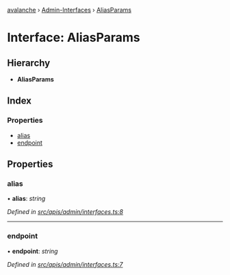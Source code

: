 [avalanche](../README.md) › [Admin-Interfaces](../modules/admin_interfaces.md) › [AliasParams](admin_interfaces.aliasparams.md)

# Interface: AliasParams

## Hierarchy

* **AliasParams**

## Index

### Properties

* [alias](admin_interfaces.aliasparams.md#alias)
* [endpoint](admin_interfaces.aliasparams.md#endpoint)

## Properties

###  alias

• **alias**: *string*

*Defined in [src/apis/admin/interfaces.ts:8](https://github.com/ava-labs/avalanchejs/blob/62a14d4/src/apis/admin/interfaces.ts#L8)*

___

###  endpoint

• **endpoint**: *string*

*Defined in [src/apis/admin/interfaces.ts:7](https://github.com/ava-labs/avalanchejs/blob/62a14d4/src/apis/admin/interfaces.ts#L7)*

